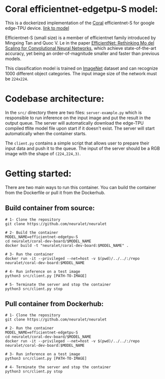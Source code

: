 # Coral efficientnet-edgetpu-S model:
This is a dockerized implementation of the [Coral](https://coral.ai/) efficientnet-S for google edge-TPU device. [link to model](https://github.com/google-coral/edgetpu/raw/master/test_data/efficientnet-edgetpu-S_quant_edgetpu.tflite)

Efficientnet-S (small size) is a member of efficientnet family introduced by Mingxing Tan and Quoc V. Le in the paper [EfficientNet: Rethinking Mo del Scaling for Convolutional Neural Networks](https://arxiv.org/abs/1905.11946), which achieve state-of-the-art accuracy, yet being an order-of-magnitude smaller and faster than previous models.

This classification model is trained on [ImageNet](http://www.image-net.org/) dataset and can recognize 1000 different object categories. The input image size of the network must be ```224x224```.

# Codebase architecture:
In the ```src/``` directory there are two files: ```server-example.py``` which is responsible to run inference on the input image and put the result in the output queue. The server will automatically download the edge-TPU compiled tflite model file upon start if it doesn't exist. The server will start automatically when the container starts.

The ```client.py``` contains a simple script that allows user to prepare their input data and push it to the queue. The input of the server should be a RGB image with the shape of ```(224,224,3)```.

# Getting started:
There are two main ways to run this container. You can build the container from the Dockerfile or pull it from the Dockerhub.
## Build container from source:

```
# 1- Clone the repository
git clone https://github.com/neuralet/neuralet

# 2- Build the container
MODEL_NAME=efficientnet-edgetpu-S
cd neuralet/coral-dev-board/$MODEL_NAME
docker build -t "neuralet/coral-dev-board:$MODEL_NAME" .

# 3- Run the container
docker run -it --privileged --net=host -v $(pwd)/../../:/repo neuralet/coral-dev-board:$MODEL_NAME

# 4- Run inference on a test image
python3 src/client.py [PATH-TO-IMAGE]

# 5- Terminate the server and stop the container
python3 src/client.py stop
```

## Pull container from Dockerhub:

```
# 1- Clone the repository
git clone https://github.com/neuralet/neuralet

# 2- Run the container
MODEL_NAME=efficientnet-edgetpu-S
cd neuralet/coral-dev-board/$MODEL_NAME
docker run -it --privileged --net=host -v $(pwd)/../../:/repo neuralet/coral-dev-board:$MODEL_NAME

# 3- Run inference on a test image
python3 src/client.py [PATH-TO-IMAGE]

# 4- Terminate the server and stop the container
python3 src/client.py stop
```
